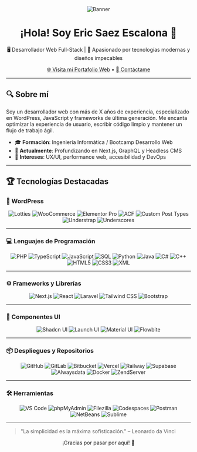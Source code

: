 <!--
  README principal para perfil de GitHub
  Diseño estético y profesional en Markdown
-->

<div align="center">
  <img src="https://raw.githubusercontent.com/tuusuario/tuusuario/main/assets/banner.png" alt="Banner" />

  # ¡Hola! Soy Eric Saez Escalona 👋
  <p>🖥️ Desarrollador Web Full-Stack | 🚀 Apasionado por tecnologías modernas y diseños impecables</p>

  [🌐 Visita mi Portafolio Web](https://ericsaezescalona.w3bcn.es) • [📧 Contáctame](mailto:saezescalonaeric@gmail.com)
</div>

---

## 🔍 Sobre mí

Soy un desarrollador web con más de X años de experiencia, especializado en WordPress, JavaScript y frameworks de última generación. Me encanta optimizar la experiencia de usuario, escribir código limpio y mantener un flujo de trabajo ágil.

- 🎓 **Formación**: Ingeniería Informática / Bootcamp Desarrollo Web
- 🌱 **Actualmente**: Profundizando en Next.js, GraphQL y Headless CMS
- 💬 **Intereses**: UX/UI, performance web, accesibilidad y DevOps

---

## 🏆 Tecnologías Destacadas

### 🧩 WordPress
<div align="center">
  <img src="https://img.shields.io/badge/Lotties-Animaciones-green?logo=lottiefiles&style=for-the-badge" alt="Lotties" />
  <img src="https://img.shields.io/badge/WooCommerce-Extensiones-995ad0?logo=woocommerce&style=for-the-badge" alt="WooCommerce" />
  <img src="https://img.shields.io/badge/Elementor%20Pro-Builder-8e44ad?logo=elementor&style=for-the-badge" alt="Elementor Pro" />
  <img src="https://img.shields.io/badge/ACF-Campos%20Personalizados-0073aa?logo=advancedcustomfields&style=for-the-badge" alt="ACF" />
  <img src="https://img.shields.io/badge/CPT-Post%20Types-ff6f00?logo=wordpress&style=for-the-badge" alt="Custom Post Types" />
  <img src="https://img.shields.io/badge/Understrap-Framework-cc5500?style=for-the-badge" alt="Understrap" />
  <img src="https://img.shields.io/badge/Underscores-Starter%20Theme-5e5e5e?style=for-the-badge" alt="Underscores" />
</div>

---

### 💻 Lenguajes de Programación
<div align="center">
  <img src="https://img.shields.io/badge/PHP-777bb4?logo=php&style=for-the-badge" alt="PHP" />
  <img src="https://img.shields.io/badge/TypeScript-3178C6?logo=typescript&style=for-the-badge" alt="TypeScript" />
  <img src="https://img.shields.io/badge/JavaScript-F7DF1E?logo=javascript&style=for-the-badge" alt="JavaScript" />
  <img src="https://img.shields.io/badge/SQL-003b57?logo=mysql&style=for-the-badge" alt="SQL" />
  <img src="https://img.shields.io/badge/Python-3776AB?logo=python&style=for-the-badge" alt="Python" />
  <img src="https://img.shields.io/badge/Java-007396?logo=java&style=for-the-badge" alt="Java" />
  <img src="https://img.shields.io/badge/C%23-239120?logo=c-sharp&style=for-the-badge" alt="C#" />
  <img src="https://img.shields.io/badge/C%2B%2B-00599C?logo=c%2B%2B&style=for-the-badge" alt="C++" />
  <img src="https://img.shields.io/badge/HTML5-E34F26?logo=html5&style=for-the-badge" alt="HTML5" />
  <img src="https://img.shields.io/badge/CSS3-1572B6?logo=css3&style=for-the-badge" alt="CSS3" />
  <img src="https://img.shields.io/badge/XML-ff6600?logo=xml&style=for-the-badge" alt="XML" />
</div>

---

### ⚙️ Frameworks y Librerías
<div align="center">
  <img src="https://img.shields.io/badge/Next.js-000000?logo=next.js&style=for-the-badge" alt="Next.js" />
  <img src="https://img.shields.io/badge/React-20232A?logo=react&style=for-the-badge" alt="React" />
  <img src="https://img.shields.io/badge/Laravel-FC5032?logo=laravel&style=for-the-badge" alt="Laravel" />
  <img src="https://img.shields.io/badge/Tailwind-38B2AC?logo=tailwindcss&style=for-the-badge" alt="Tailwind CSS" />
  <img src="https://img.shields.io/badge/Bootstrap-7952B3?logo=bootstrap&style=for-the-badge" alt="Bootstrap" />
</div>

---

### 🧩 Componentes UI
<div align="center">
  <img src="https://img.shields.io/badge/Shadcn_UI-Componentes-000000?logo=shadcn&style=for-the-badge" alt="Shadcn UI" />
  <img src="https://img.shields.io/badge/Launch_UI-Componentes-000000?logo=launchpad&style=for-the-badge" alt="Launch UI" />
  <img src="https://img.shields.io/badge/Material_UI-Componentes-0081CB?logo=material-ui&style=for-the-badge" alt="Material UI" />
  <img src="https://img.shields.io/badge/Flowbite-Tailwind-38B2AC?logo=flowbite&style=for-the-badge" alt="Flowbite" />
</div>

---

### 📦 Despliegues y Repositorios
<div align="center">
  <img src="https://img.shields.io/badge/GitHub-24292e?logo=github&style=for-the-badge" alt="GitHub" />
  <img src="https://img.shields.io/badge/GitLab-FCA121?logo=gitlab&style=for-the-badge" alt="GitLab" />
  <img src="https://img.shields.io/badge/Bitbucket-0052CC?logo=bitbucket&style=for-the-badge" alt="Bitbucket" />
  <img src="https://img.shields.io/badge/Vercel-000000?logo=vercel&style=for-the-badge" alt="Vercel" />
  <img src="https://img.shields.io/badge/Railway-White?logo=railway&style=for-the-badge" alt="Railway" />
  <img src="https://img.shields.io/badge/Supabase-3ECF8E?logo=supabase&style=for-the-badge" alt="Supabase" />
  <img src="https://img.shields.io/badge/Alwaysdata-Blue?logo=alwaysdata&style=for-the-badge" alt="Alwaysdata" />
  <img src="https://img.shields.io/badge/Docker-2496ED?logo=docker&style=for-the-badge" alt="Docker" />
  <img src="https://img.shields.io/badge/ZendServer-Style?logo=zendesker&style=for-the-badge" alt="ZendServer" />
</div>

---

### 🛠️ Herramientas
<div align="center">
  <img src="https://img.shields.io/badge/VS%20Code-007ACC?logo=visual-studio-code&style=for-the-badge" alt="VS Code" />
  <img src="https://img.shields.io/badge/phpMyAdmin-0074A2?logo=phpmyadmin&style=for-the-badge" alt="phpMyAdmin" />
  <img src="https://img.shields.io/badge/FileZilla-BB0022?logo=filezilla&style=for-the-badge" alt="Filezilla" />
  <img src="https://img.shields.io/badge/GitHub%20Codespaces-100000?logo=github&style=for-the-badge" alt="Codespaces" />
  <img src="https://img.shields.io/badge/Postman-FF6C37?logo=postman&style=for-the-badge" alt="Postman" />
  <img src="https://img.shields.io/badge/Apache%20NetBeans-0099CC?logo=netbeans&style=for-the-badge" alt="NetBeans" />
  <img src="https://img.shields.io/badge/Sublime%20Text-FF9800?logo=sublime-text&style=for-the-badge" alt="Sublime" />
</div>

---

> "La simplicidad es la máxima sofisticación." – Leonardo da Vinci

<div align="center">
  ¡Gracias por pasar por aquí! 🚀
</div>
